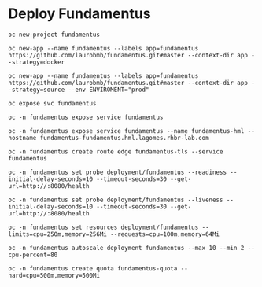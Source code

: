 # Deploy Fundamentus

    oc new-project fundamentus

    oc new-app --name fundamentus --labels app=fundamentus https://github.com/laurobmb/fundamentus.git#master --context-dir app --strategy=docker

    oc new-app --name fundamentus --labels app=fundamentus https://github.com/laurobmb/fundamentus.git#master --context-dir app --strategy=source --env ENVIROMENT="prod"

    oc expose svc fundamentus

    oc -n fundamentus expose service fundamentus

    oc -n fundamentus expose service fundamentus --name fundamentus-hml --hostname fundamentus-fundamentus.hml.lagomes.rhbr-lab.com

    oc -n fundamentus create route edge fundamentus-tls --service fundamentus

    oc -n fundamentus set probe deployment/fundamentus --readiness --initial-delay-seconds=10 --timeout-seconds=30 --get-url=http://:8080/health

    oc -n fundamentus set probe deployment/fundamentus --liveness --initial-delay-seconds=10 --timeout-seconds=30 --get-url=http://:8080/health

    oc -n fundamentus set resources deployment/fundamentus --limits=cpu=250m,memory=256Mi --requests=cpu=100m,memory=64Mi

    oc -n fundamentus autoscale deployment fundamentus --max 10 --min 2 --cpu-percent=80

    oc -n fundamentus create quota fundamentus-quota --hard=cpu=500m,memory=500Mi
